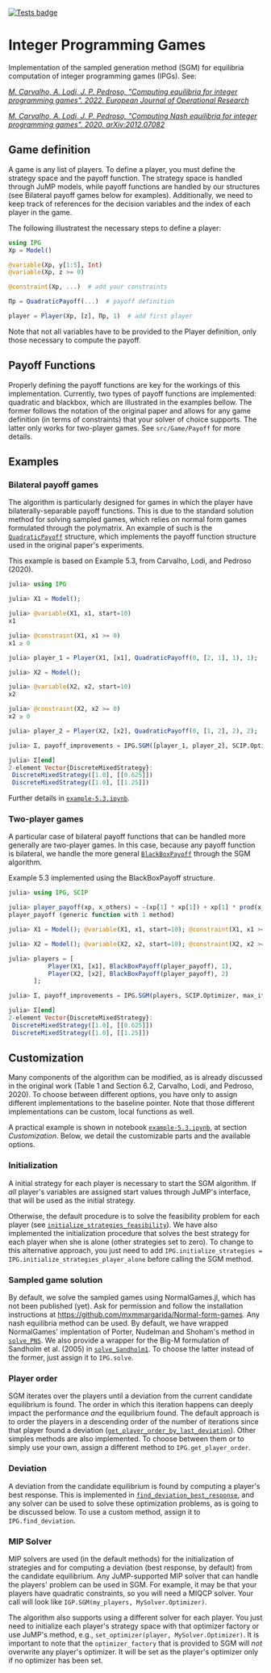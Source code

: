 [![Tests badge](https://github.com/brunompacheco/IPG.jl/actions/workflows/tests.yml/badge.svg)](https://github.com/brunompacheco/IPG.jl/actions/workflows/tests.yml)

# Integer Programming Games

Implementation of the sampled generation method (SGM) for equilibria computation of integer programming games (IPGs). See:

[*M. Carvalho, A. Lodi, J. P. Pedroso, "Computing equilibria for integer programming games". 2022. European Journal of Operational Research*](https://www.sciencedirect.com/science/article/pii/S0377221722002727)

[*M. Carvalho, A. Lodi, J. P. Pedroso, "Computing Nash equilibria for integer programming games". 2020. arXiv:2012.07082*](https://arxiv.org/abs/2012.07082)

## Game definition

A game is any list of players. To define a player, you must define the strategy space and the payoff function. The strategy space is handled through JuMP models, while payoff functions are handled by our structures (see Bilateral payoff games below for examples). Additionally, we need to keep track of references for the decision variables and the index of each player in the game.

The following illustratest the necessary steps to define a player:
```julia
using IPG
Xp = Model()

@variable(Xp, y[1:5], Int)
@variable(Xp, z >= 0)

@constraint(Xp, ...)  # add your constraints

Πp = QuadraticPayoff(...)  # payoff definition

player = Player(Xp, [z], Πp, 1)  # add first player
```
Note that not all variables have to be provided to the Player definition, only those necessary to compute the payoff. <!-- TODO: See payoff section -->

## Payoff Functions

Properly defining the payoff functions are key for the workings of this implementation. Currently, two types of payoff functions are implemented: quadratic and blackbox, which are illustrated in the examples bellow. The former follows the notation of the original paper and allows for any game definition (in terms of constraints) that your solver of choice supports. The latter only works for two-player games. See `src/Game/Payoff` for more details.

## Examples

### Bilateral payoff games

The algorithm is particularly designed for games in which the player have bilaterally-separable payoff functions. This is due to the standard solution method for solving sampled games, which relies on normal form games formulated through the polymatrix. An example of such is the [`QuadraticPayoff`](src/Game/Payoff/BilateralPayoff.jl#L27) structure, which implements the payoff function structure used in the original paper's experiments.

This example is based on Example 5.3, from Carvalho, Lodi, and Pedroso (2020).
```julia
julia> using IPG

julia> X1 = Model();

julia> @variable(X1, x1, start=10)
x1

julia> @constraint(X1, x1 >= 0)
x1 ≥ 0

julia> player_1 = Player(X1, [x1], QuadraticPayoff(0, [2, 1], 1), 1);

julia> X2 = Model();

julia> @variable(X2, x2, start=10)
x2

julia> @constraint(X2, x2 >= 0)
x2 ≥ 0

julia> player_2 = Player(X2, [x2], QuadraticPayoff(0, [1, 2], 2), 2);

julia> Σ, payoff_improvements = IPG.SGM([player_1, player_2], SCIP.Optimizer, max_iter=5);

julia> Σ[end]
2-element Vector{DiscreteMixedStrategy}:
 DiscreteMixedStrategy([1.0], [[0.625]])
 DiscreteMixedStrategy([1.0], [[1.25]])

```
Further details in [`example-5.3.ipynb`](notebooks/example-5.3.ipynb).

### Two-player games

A particular case of bilateral payoff functions that can be handled more generally are two-player games. In this case, because any payoff function is bilateral, we handle the more general [`BlackBoxPayoff`](src/Game/Payoff/Payoff.jl#29) through the SGM algorithm.

Example 5.3 implemented using the BlackBoxPayoff structure.
```julia
julia> using IPG, SCIP

julia> player_payoff(xp, x_others) = -(xp[1] * xp[1]) + xp[1] * prod(x_others[:][1])
player_payoff (generic function with 1 method)

julia> X1 = Model(); @variable(X1, x1, start=10); @constraint(X1, x1 >= 0);

julia> X2 = Model(); @variable(X2, x2, start=10); @constraint(X2, x2 >= 0);

julia> players = [
           Player(X1, [x1], BlackBoxPayoff(player_payoff), 1),
           Player(X2, [x2], BlackBoxPayoff(player_payoff), 2)
       ];

julia> Σ, payoff_improvements = IPG.SGM(players, SCIP.Optimizer, max_iter=5);

julia> Σ[end]
2-element Vector{DiscreteMixedStrategy}:
 DiscreteMixedStrategy([1.0], [[0.625]])
 DiscreteMixedStrategy([1.0], [[1.25]])

```

## Customization

Many components of the algorithm can be modified, as is already discussed in the original work (Table 1 and Section 6.2, Carvalho, Lodi, and Pedroso, 2020). To choose between different options, you have only to assign different implementations to the baseline pointer. Note that those different implementations can be custom, local functions as well.

A practical example is shown in notebook [`example-5.3.ipynb`](./example-5.3.ipynb), at section _Customization_. Below, we detail the customizable parts and the available options.

### Initialization

A initial strategy for each player is necessary to start the SGM algorithm. If _all_ player's variables are assigned start values through JuMP's interface, that will be used as the initial strategy.

Otherwise, the default procedure is to solve the feasibility problem for each player (see [`initialize_strategies_feasibility`](src/SGM/Initialization.jl#L2)).
We have also implemented the initialization procedure that solves the best strategy for each player when she is alone (other strategies set to zero).
To change to this alternative approach, you just need to add `IPG.initialize_strategies = IPG.initialize_strategies_player_alone` before calling the SGM method.

### Sampled game solution

By default, we solve the sampled games using NormalGames.jl, which has not been published (yet). Ask for permission and follow the installation instructions at https://github.com/mxmmargarida/Normal-form-games. Any nash equilibria method can be used. By default, we have wrapped NormalGames' implentation of Porter, Nudelman and Shoham's method in [`solve_PNS`](src/SGM/SampledGame/SearchNE.jl#L3). We also provide a wrapper for the Big-M formulation of Sandholm et al. (2005) in [`solve_Sandholm1`](src/SGM/SampledGame/SearchNE.jl#L19). To choose the latter instead of the former, just assign it to `IPG.solve`.

### Player order

SGM iterates over the players until a deviation from the current candidate equilibrium is found. The order in which this iteration happens can deeply impact the performance _and_ the equilibrium found. The default approach is to order the players in a descending order of the number of iterations since that player found a deviation ([`get_player_order_by_last_deviation`](src/SGM/PlayerOrder.jl#L18)). Other simples methods are also implemented. To choose between them or to simply use your own, assign a different method to `IPG.get_player_order`.

### Deviation

A deviation from the candidate equilibrium is found by computing a player's best response. This is implemented in [`find_deviation_best_response`](src/SGM/DeviationReaction.jl#L3), and any solver can be used to solve these optimization problems, as is going to be discussed below. To use a custom method, assign it to `IPG.find_deviation`.

### MIP Solver

MIP solvers are used (in the default methods) for the initialization of strategies and for computing a deviation (best response, by default) from the candidate equilibrium. Any JuMP-supported MIP solver that can handle the players' problem can be used in SGM. For example, it may be that your players have quadratic constraints, so you will need a MIQCP solver. Your call will look like `IGP.SGM(my_players, MySolver.Optimizer)`.

The algorithm also supports using a different solver for each player. You just need to initialize each player's strategy space with that optimizer factory or use JuMP's method, e.g., `set_optimizer(player, MySolver.Optimizer)`. It is important to note that the `optimizer_factory` that is provided to SGM will _not_ overwrite any player's optimizer. It will be set as the player's optimizer only if no optimizer has been set.

